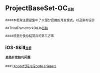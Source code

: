 ## ProjectBaseSet-OC<font size=1>[当前](https://github.com/wsl-victor/ProjectBaseSet-OC/tree/master/ProjectBaseSet)<font>

####本框架主要是集中了大部分应用的开发模式，以及架构设计





##ThirdFrameworkOrLib<font size=1>[当前](https://github.com/wsl-victor/ProjectBaseSet-OC/tree/master/ThirdFramework)<font>

####根据分类总结常用的第三方库





## iOS-Skill<font size=1>[当前](https://github.com/wsl-victor/ProjectBaseSet-OC/tree/master/iOS-Skill)<font>

#### 总结开发技巧问题

###1.[Xcode代码片段code snippets](https://github.com/wsl-victor/ProjectBaseSet-OC/blob/master/iOS-Skill/Xcode%E4%BB%A3%E7%A0%81%E7%89%87%E6%AE%B5code%20snippets.md)
